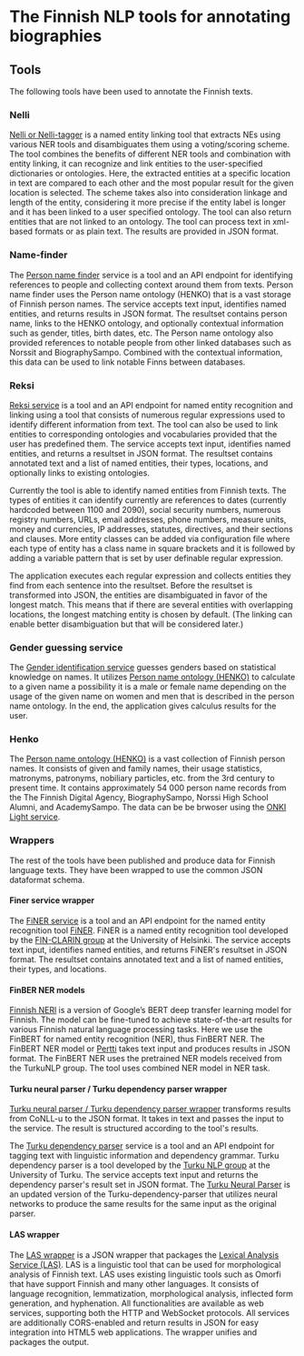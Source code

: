 # The Finnish NLP tools for annotating biographies

## Tools

The following tools have been used to annotate the Finnish texts.

### Nelli

[Nelli or Nelli-tagger]() is a named entity linking tool that extracts NEs using various NER tools and disambiguates them using a voting/scoring scheme. The tool combines the benefits of different NER tools and combination with entity linking, it can recognize and link entities to the user-specified dictionaries or ontologies. Here, the extracted entities at a specific location in text are compared to each other and the most popular result for the given location is selected. The scheme takes also into consideration linkage and length of the entity, considering it more precise if the entity label is longer and it has been linked to a user specified  ontology. The tool can also return entities that are not linked to an ontology. The tool can process text in xml-based formats or as plain text. The results are provided in JSON format.

### Name-finder

The [Person name finder](https://github.com/SemanticComputing/person-name-finder) service is a tool and an API endpoint for identifying references to people and collecting context around them from texts. Person name finder uses the Person name ontology (HENKO) that is a vast storage of Finnish person names. The service accepts text input, identifies named entities, and returns results in JSON format. The resultset contains person name, links to the HENKO ontology, and optionally contextual information such as gender, titles, birth dates, etc.
The Person name ontology also provided references to notable people from other linked databases such as Norssit and BiographySampo. Combined with the contextual information, this data can be used to link notable Finns between databases.

### Reksi

[Reksi service](https://github.com/SemanticComputing/reksi) is a tool and an API endpoint for named entity recognition and linking using a tool that consists of numerous regular expressions used to identify different information from text. The tool can also be used to link entities to corresponding ontologies and vocabularies provided that the user has predefined them. The service accepts text input, identifies named entities, and returns a resultset in JSON format. The resultset contains annotated text and a list of named entities, their types, locations, and optionally links to existing ontologies.

Currently the tool is able to identify named entities from Finnish texts. The types of entities it can identify currently are references to dates (currently hardcoded between 1100 and 2090), social security numbers, numerous registry numbers, URLs, email addresses, phone numbers, measure units, money and currencies, IP addresses, statutes, directives, and their sections and clauses. More entity classes can be added via configuration file where each type of entity has a class name in square brackets and it is followed by adding a variable pattern that is set by user definable regular expression.

The application executes each regular expression and collects entities they find from each sentence into the resultset. Before the resultset is transformed into JSON, the entities are disambiguated in favor of the longest match. This means that if there are several entities with overlapping locations, the longest matching entity is chosen by default. (The linking can enable better disambiguation but that will be considered later.)

### Gender guessing service

The [Gender identification service](https://github.com/SemanticComputing/gender-guessing-service) guesses genders based on statistical knowledge on names. It utilizes [Person name ontology (HENKO)](https://version.aalto.fi/gitlab/seco/suomen-henkilonimisto) to calculate to a given name a possibility it is a male or female name depending on the usage of the given name on women and men that is described in the person name ontology. In the end, the application gives calculus results for the user.

### Henko

The [Person name ontology (HENKO)](https://version.aalto.fi/gitlab/seco/suomen-henkilonimisto) is a vast collection of Finnish person names. It consists of given and family names, their usage statistics, matronyms, patronyms, nobiliary particles, etc. from the 3rd century to present time. It contains approximately 54 000 person name records from the The Finnish Digital Agency, BiographySampo, Norssi High School Alumni, and AcademySampo. The data can be be brwoser using the [ONKI Light service](https://light.onki.fi/henko/).

### Wrappers

The rest of the tools have been published and produce data for Finnish language texts. They have been wrapped to use the common JSON dataformat schema.

#### Finer service wrapper

The [FiNER service](https://github.com/SemanticComputing/finer-service) is a tool and an API endpoint for the named entity recognition tool [FiNER](https://korp.csc.fi/download/finnish-tagtools/). FiNER is a named entity recognition tool developed by the [FIN-CLARIN group](https://www.kielipankki.fi/organisaatio/fin-clarin/) at the University of Helsinki. The service accepts text input, identifies named entities, and returns FiNER's resultset in JSON format. The resultset contains annotated text and a list of named entities, their types, and locations.

#### FinBER NER models

[Finnish NERl](https://turkunlp.org/fin-ner.html) is a version of Google’s BERT deep transfer learning model for Finnish. The model can be fine-tuned to achieve state-of-the-art results for various Finnish natural language processing tasks. Here we use the FinBERT for named entity recognition (NER), thus FinBERT NER. The FinBERT NER model or [Pertti](https://github.com/SemanticComputing/pertti) takes text input and produces results in JSON format. The FinBERT NER uses the pretrained NER models received from the TurkuNLP group. The tool uses combined NER model in NER task.

#### Turku neural parser / Turku dependency parser wrapper

[Turku neural parser / Turku dependency parser wrapper](https://github.com/SemanticComputing/finnish-dep-parser-wrapper) transforms results from CoNLL-u to the JSON format. It takes in text and passes the input to the service. The result is structured according to the tool's results.

The [Turku dependency parser](https://github.com/TurkuNLP/Finnish-dep-parser) service is a tool and an API endpoint for tagging text with linguistic information and dependency grammar. Turku dependency parser is a tool developed by the [Turku NLP group](https://turkunlp.org) at the University of Turku. The service accepts text input and returns the dependency parser's result set in JSON format. 
The [Turku Neural Parser](https://github.com/TurkuNLP/Turku-neural-parser-pipeline) is an updated version of the Turku-dependency-parser that utilizes neural networks to produce the same results for the same input as the original parser.

#### LAS wrapper

The [LAS wrapper](https://github.com/SemanticComputing/las-wrapper) is a JSON wrapper that packages the [Lexical Analysis Service (LAS)](http://demo.seco.tkk.fi/las/). LAS is a linguistic tool that can be used for morphological analysis of Finnish text.  LAS uses existing linguistic tools such as Omorfi that have support Finnish and many other
languages. It consists of language recognition, lemmatization, morphological analysis, inflected form generation, and hyphenation. All functionalities are available as web services, supporting both the HTTP and WebSocket protocols. All services are additionally CORS-enabled and return results in JSON for easy integration into HTML5 web applications. The wrapper unifies and packages the output.

